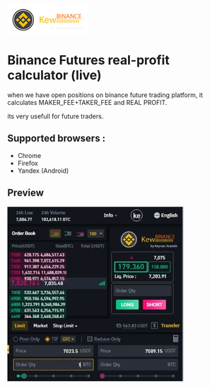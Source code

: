 ![alt text]( https://raw.githubusercontent.com/keyvanarasteh/binance_profit/master/assets/bprologo.png "Binance Futures ")

# Binance Futures real-profit calculator (live)

when we have open positions on binance future trading platform, it calculates MAKER_FEE+TAKER_FEE and REAL PROFIT.

its very usefull for future traders.

## Supported browsers : 
  - Chrome 
  - Firefox
  - Yandex (Android)

## Preview 

![alt text]( https://raw.githubusercontent.com/keyvanarasteh/binance_profit/master/assets/preview.png "Preview-1")
